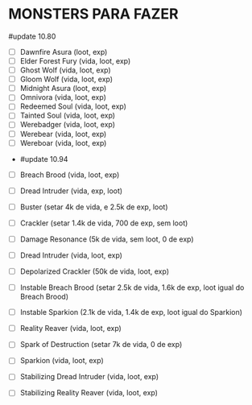 # MONSTERS PARA FAZER
  #update 10.80
- [ ] Dawnfire Asura (loot, exp)
- [ ] Elder Forest Fury (vida, loot, exp)
- [ ] Ghost Wolf (vida, loot, exp)
- [ ] Gloom Wolf (vida, loot, exp)
- [ ] Midnight Asura (loot, exp)
- [ ] Omnivora (vida, loot, exp)
- [ ] Redeemed Soul (vida, loot, exp)
- [ ] Tainted Soul (vida, loot, exp)
- [ ] Werebadger (vida, loot, exp)
- [ ] Werebear (vida, loot, exp)
- [ ] Wereboar (vida, loot, exp)
- 
  #update 10.94
- [ ] Breach Brood (vida, loot, exp)
- [ ] Dread Intruder (vida, exp, loot)
- [ ] Buster (setar 4k de vida, e 2.5k de exp, loot)
- [ ] Crackler (setar 1.4k de vida, 700 de exp, sem loot)
- [ ] Damage Resonance (5k de vida, sem loot, 0 de exp)
- [ ] Dread Intruder (vida, loot, exp)
- [ ] Depolarized Crackler (50k de vida, loot, exp)
- [ ] Instable Breach Brood (setar 2.5k de vida, 1.6k de exp, loot igual do Breach Brood)
- [ ] Instable Sparkion (2.1k de vida, 1.4k de exp, loot igual do Sparkion)
- [ ] Reality Reaver (vida, loot, exp)
- [ ] Spark of Destruction (setar 7k de vida, 0 de exp)
- [ ] Sparkion (vida, loot, exp)
- [ ] Stabilizing Dread Intruder (vida, loot, exp)
- [ ] Stabilizing Reality Reaver (vida, loot, exp)

